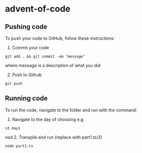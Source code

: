# advent-of-code

## Pushing code
To push your code to GitHub, follow these instructions:

1. Commit your code
```
git add . && git commit -am "message"
```
where message is a description of what you did

2. Push to Github
```
git push
```



## Running code
To run the code, navigate to the folder and run with the command:

1. Navigate to the day of choosing
e.g.
```
cd day1
```
nod
2. Transpile and run (replace with part1.ts/2)
```
node part1.ts
```